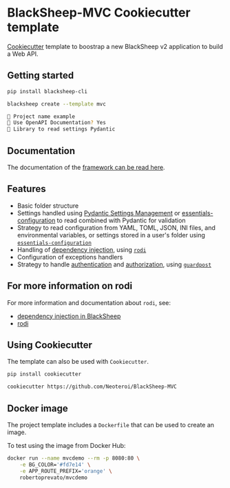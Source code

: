 # BlackSheep-MVC Cookiecutter template
[Cookiecutter](https://github.com/cookiecutter/cookiecutter) template to
boostrap a new BlackSheep v2 application to build a Web API.

## Getting started

```bash
pip install blacksheep-cli
```

```bash
blacksheep create --template mvc

🚀 Project name example
📜 Use OpenAPI Documentation? Yes
🔧 Library to read settings Pydantic
```

## Documentation
The documentation of the [framework can be read here](https://www.neoteroi.dev/blacksheep/).

## Features

- Basic folder structure
- Settings handled using [Pydantic Settings Management](https://docs.pydantic.dev/latest/usage/settings/) or [essentials-configuration](https://github.com/Neoteroi/essentials-configuration)
  to read combined with Pydantic for validation
- Strategy to read configuration from YAML, TOML, JSON, INI files, and
  environmental variables, or settings stored in a user's folder using
  [`essentials-configuration`](https://github.com/Neoteroi/essentials-configuration)
- Handling of [dependency injection](https://www.neoteroi.dev/blacksheep/dependency-injection/), using [`rodi`](https://github.com/RobertoPrevato/rodi)
- Configuration of exceptions handlers
- Strategy to handle [authentication](https://www.neoteroi.dev/blacksheep/authentication/) and [authorization](https://www.neoteroi.dev/blacksheep/authorization/), using [`guardpost`](https://github.com/RobertoPrevato/GuardPost)

## For more information on rodi

For more information and documentation about `rodi`, see:

- [dependency injection in BlackSheep](https://www.neoteroi.dev/blacksheep/dependency-injection/)
- [rodi](https://github.com/RobertoPrevato/rodi)

## Using Cookiecutter

The template can also be used with `Cookiecutter`.

```bash
pip install cookiecutter

cookiecutter https://github.com/Neoteroi/BlackSheep-MVC
```

## Docker image

The project template includes a `Dockerfile` that can be used to create an
image.

To test using the image from Docker Hub:

```bash
docker run --name mvcdemo --rm -p 8080:80 \
    -e BG_COLOR='#fd7e14' \
    -e APP_ROUTE_PREFIX='orange' \
    robertoprevato/mvcdemo
```
